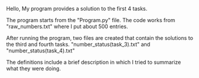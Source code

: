 Hello,
My program provides a solution to the first 4 tasks.

The program starts from the "Program.py" file.
The code works from "raw_numbers.txt" where I put about 500 entries.

After running the program, two files are created that contain the solutions to the third and fourth tasks.
"number_status(task_3).txt" and "number_status(task_4).txt"

The definitions include a brief description in which I tried to summarize what they were doing.